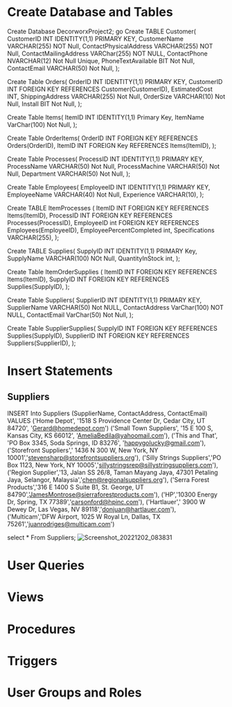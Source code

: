 # Create Database and Tables
Create Database DecorworxProject2;
go 
Create TABLE Customer(
    CustomerID INT IDENTITY(1,1) PRIMARY KEY,
    CustomerName VARCHAR(255) NOT Null,
    ContactPhysicalAddress VARCHAR(255) NOT Null,
    ContactMailingAddress VARChar(255) NOT NULL,
    ContactPhone NVARCHAR(12) Not Null Unique, 
    PhoneTextAvailable BIT Not Null,
    ContactEmail VARCHAR(50) Not Null, 
);

Create Table Orders(
    OrderID INT IDENTITY(1,1) PRIMARY KEY,
    CustomerID INT FOREIGN KEY REFERENCES Customer(CustomerID),
    EstimatedCost INT,
    ShippingAddress VARCHAR(255) Not Null,
    OrderSize VARCHAR(10) Not Null,
    Install BIT Not Null,
);

Create Table Items(
    ItemID INT IDENTITY(1,1) Primary Key,
    ItemName VarChar(100) Not Null,
);

Create Table OrderItems(
    OrderID INT FOREIGN KEY REFERENCES Orders(OrderID),
    ItemID INT FOREIGN Key REFERENCES Items(ItemID),
);

Create Table Processes(
    ProcessID INT IDENTITY(1,1) PRIMARY KEY, 
    ProcessName VARCHAR(50) Not Null,
    ProcessMachine VARCHAR(50) Not Null,
    Department VARCHAR(50) Not Null, 
);

Create Table Employees(
    EmployeeID INT IDENTITY(1,1) PRIMARY KEY,
    EmployeeName VARCHAR(40) Not Null,
    Experience VARCHAR(10),
);

Create TABLE ItemProcesses (
    ItemID INT FOREIGN KEY REFERENCES Items(ItemID),
    ProcessID INT FOREIGN KEY REFERENCES Processes(ProcessID),
    EmployeeID int FOREIGN KEY REFERENCES Employees(EmployeeID),
    EmployeePercentCompleted int,
    Specifications VARCHAR(255),
);

Create TABLE Supplies(
    SupplyID INT IDENTITY(1,1) PRIMARY Key,
    SupplyName VARCHAR(100) NOt Null,
    QuantityInStock int,
);

Create Table ItemOrderSupplies (
    ItemID INT FOREIGN KEY REFERENCES Items(ItemID),
    SupplyID INT FOREIGN KEY REFERENCES Supplies(SupplyID),
);

Create Table Suppliers(
    SupplierID INT IDENTITY(1,1) PRIMARY KEY,
    SupplierName VARCHAR(50) Not NULL,
    ContactAddress VarChar(100) NOT NULL,
    ContactEmail VarChar(50) Not Null, 
);

Create Table SupplierSupplies(
    SupplyID INT FOREIGN KEY REFERENCES Supplies(SupplyID),
    SupplierID INT FOREIGN KEY REFERENCES Suppliers(SupplierID),
);


# Insert Statements
## Suppliers
INSERT Into Suppliers (SupplierName, ContactAddress, ContactEmail) VALUES 
('Home Depot', '1518 S Providence Center Dr, Cedar City, UT 84720', 'Gerard@homedepot.com')
('Small Town Suppliers', '15 E 100 S, Kansas City, KS 66012', 'AmeliaBedila@yahoomail.com'),
('This and That', 'PO Box 3345, Soda Springs, ID 83276', 'happygolucky@gmail.com'),
('Storefront Suppliers',' 1436 N 300 W, New York, NY 10001','stevensharp@storefrontsuppliers.org'),
('Silly Strings Suppliers','PO Box 1123, New York, NY 10005','sillystringsrep@sillystringsuppliers.com'),
('Region Supplier','13, Jalan SS 26/8, Taman Mayang Jaya, 47301 Petaling Jaya, Selangor, Malaysia','chen@regionalsuppliers.org'),
('Serra Forest Products','316 E 1400 S Suite B1, St. George, UT 84790','JamesMontrose@sierraforestproducts.com'),
('HP','10300 Energy Dr, Spring, TX 77389','carsonford@hpinc.com'),
('Hartlauer',' 3900 W Dewey Dr, Las Vegas, NV 89118','donjuan@hartlauer.com'),
('Multicam','DFW Airport, 1025 W Royal Ln, Dallas, TX 75261','juanrodriges@multicam.com')

select * From Suppliers;
![Screenshot_20221202_083831](https://user-images.githubusercontent.com/40216815/205420921-d3d0415a-6be0-4450-98e3-044071e5fc59.png)

 

# User Queries

# Views

# Procedures
 
# Triggers

# User Groups and Roles
